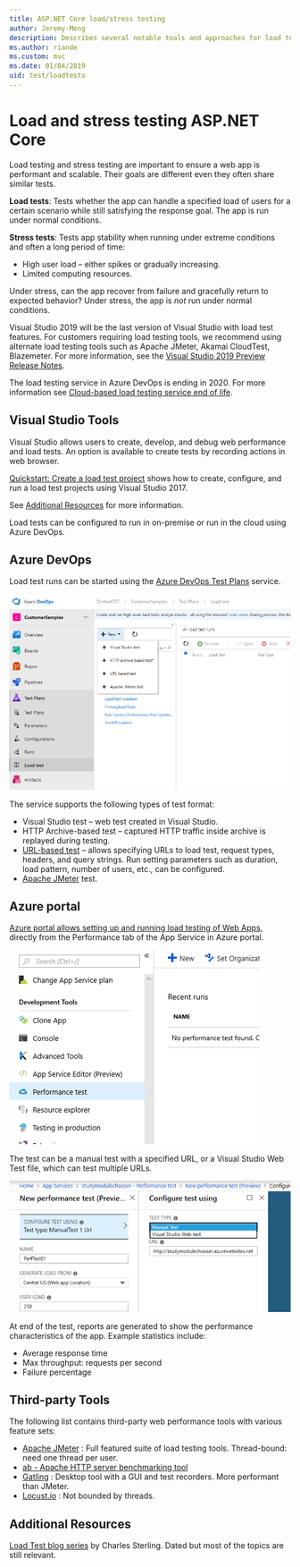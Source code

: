 ```yaml
---
title: ASP.NET Core load/stress testing
author: Jeremy-Meng
description: Describes several notable tools and approaches for load testing and stress testing ASP.NET Core apps.
ms.author: riande
ms.custom: mvc
ms.date: 01/04/2019
uid: test/loadtests
---
```

# Load and stress testing ASP.NET Core

Load testing and stress testing are important to ensure a web app is performant and scalable. Their goals are different even they often share similar tests.

**Load tests**: Tests whether the app can handle a specified load of users for a certain scenario while still satisfying the response goal. The app is run under normal conditions.

**Stress tests**: Tests app stability when running under extreme conditions and often a long period of time:

* High user load – either spikes or gradually increasing.
* Limited computing resources.

Under stress, can the app recover from failure and gracefully return to expected behavior? Under stress, the app is *not* run under normal conditions.

Visual Studio 2019 will be the last version of Visual Studio with load test features. For customers requiring load testing tools, we recommend using alternate load testing tools such as Apache JMeter, Akamai CloudTest, Blazemeter. For more information, see the [Visual Studio 2019 Preview Release Notes](/visualstudio/releases/2019/release-notes-preview#test-tools).

The load testing service in Azure DevOps is ending in 2020. For more information see [Cloud-based load testing service end of life](https://devblogs.microsoft.com/devops/cloud-based-load-testing-service-eol/).

## Visual Studio Tools

Visual Studio allows users to create, develop, and debug web performance and load tests. An option is available to create tests by recording actions in web browser.

[Quickstart: Create a load test project](/visualstudio/test/quickstart-create-a-load-test-project?view=vs-2017)
shows how to create, configure, and run a load test projects using Visual Studio 2017.

See [Additional Resources](#add) for more information.

Load tests can be configured to run in on-premise or run in the cloud using Azure DevOps.

## Azure DevOps

Load test runs can be started using the [Azure DevOps Test Plans](/azure/devops/test/load-test/index?view=vsts) service.

![](./load-tests/_static/azure-devops-load-test.png)

The service supports the following types of test format:

* Visual Studio test – web test created in Visual Studio.
* HTTP Archive-based test – captured HTTP traffic inside archive is replayed during testing.
* [URL-based test](/azure/devops/test/load-test/get-started-simple-cloud-load-test?view=vsts) – allows specifying URLs to load test, request types, headers, and query strings. Run setting parameters such as duration, load pattern, number of users, etc., can be configured.
* [Apache JMeter](https://jmeter.apache.org/) test.

## Azure portal

[Azure portal allows setting up and running load testing of Web Apps,](/azure/devops/test/load-test/app-service-web-app-performance-test?view=vsts) directly from the Performance tab of the App Service in Azure portal.

![](./load-tests/_static/azure-appservice-perf-test.png)

The test can be a manual test with a specified URL, or a Visual Studio Web Test file, which can test multiple URLs.

![](./load-tests/_static/azure-appservice-perf-test-config.png)

At end of the test, reports are generated to show the performance characteristics of the app. Example statistics include:

* Average response time
* Max throughput: requests per second
* Failure percentage

## Third-party Tools

The following list contains third-party web performance tools with various feature sets:

* [Apache JMeter](https://jmeter.apache.org/) : Full featured suite of load testing tools. Thread-bound: need one thread per user.
* [ab - Apache HTTP server benchmarking tool](https://httpd.apache.org/docs/2.4/programs/ab.html)
* [Gatling](https://gatling.io/) : Desktop tool with a GUI and test recorders. More performant than JMeter.
* [Locust.io](https://locust.io/) : Not bounded by threads.

<a name="add"></a>

## Additional Resources

[Load Test blog series](https://blogs.msdn.microsoft.com/charles_sterling/2015/06/01/load-test-series-part-i-creating-web-performance-tests-for-a-load-test/)
by Charles Sterling. Dated but most of the topics are still relevant.
